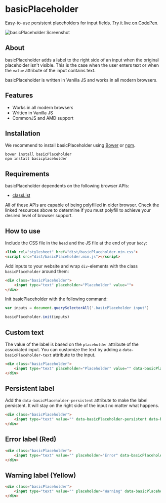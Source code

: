 # basicPlaceholder

Easy-to-use persistent placeholders for input fields. [Try it live on CodePen](http://codepen.io/electerious/pen/JdPJRe).

![basicPlaceholder Screenshot](http://l.electerious.com/uploads/big/26e55552b2178cc210be4e79021de400.png)

## About

basicPlaceholder adds a label to the right side of an input when the original placeholder isn't visible. This is the case when the user enters text or when the `value` attribute of the input contains text.

basicPlaceholder is written in Vanilla JS and works in all modern browsers.

## Features

- Works in all modern browsers
- Written in Vanilla JS
- CommonJS and AMD support

## Installation

We recommend to install basicPlaceholder using [Bower](http://bower.io/) or [npm](https://npmjs.com).

	bower install basicPlaceholder
	npm install basicplaceholder
	
## Requirements

basicPlaceholder dependents on the following browser APIs:

- [classList](http://caniuse.com/#feat=classlist)

All of these APIs are capable of being polyfilled in older browser. Check the linked resources above to determine if you must polyfill to achieve your desired level of browser support.

## How to use

Include the CSS file in the `head` and the JS file at the end of your `body`:

```html
<link rel="stylesheet" href="dist/basicPlaceholder.min.css">
<script src="dist/basicPlaceholder.min.js"></script>
```

Add inputs to your website and wrap `div`-elements with the class `basicPlaceholder` around them:

```html
<div class="basicPlaceholder">
    <input type="text" placeholder="Placeholder" value="">
</div>
```

Init basicPlaceholder with the following command:

```js
var inputs = document.querySelectorAll('.basicPlaceholder input')

basicPlaceholder.init(inputs)
```

## Custom text

The value of the label is based on the `placeholder` attribute of the associated input. You can customize the text by adding a `data-basicPlaceholder-text` attribute to the input.

```html
<div class="basicPlaceholder">
    <input type="text" placeholder="Placeholder" value="" data-basicPlaceholder-text="Custom">
</div>
```

## Persistent label

Add the `data-basicPlaceholder-persistent` attribute to make the label persistent. It will stay on the right side of the input no matter what happens.

```html
<div class="basicPlaceholder">
    <input type="text" value="" data-basicPlaceholder-persistent data-basicPlaceholder-text="Persistent">
</div>
```

## Error label (Red)

```html
<div class="basicPlaceholder">
    <input type="text" value="" placeholder="Error" data-basicPlaceholder-error>
</div>
```

## Warning label (Yellow)

```html
<div class="basicPlaceholder">
    <input type="text" value="" placeholder="Warning" data-basicPlaceholder-warning>
</div>
```